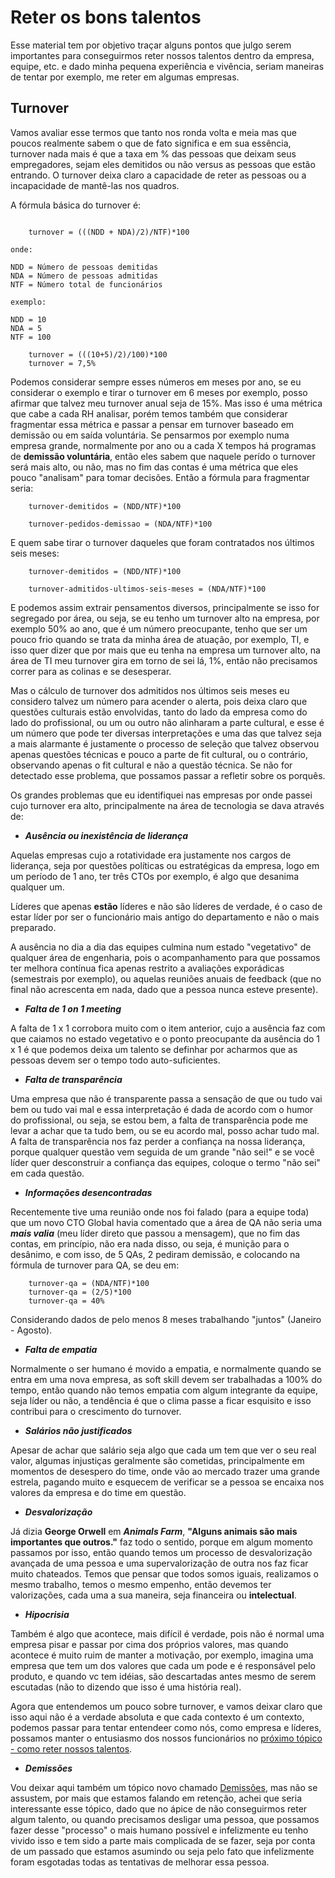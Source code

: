 # Reter os bons talentos

Esse material tem por objetivo traçar alguns pontos que julgo serem importantes para conseguirmos reter nossos talentos dentro da empresa, equipe, etc. e dado minha pequena experiência e vivência, seriam maneiras de tentar por exemplo, me reter em algumas empresas.

## Turnover

Vamos avaliar esse termos que tanto nos ronda volta e meia mas que poucos realmente sabem o que de fato significa e em sua essência, turnover nada mais é que a taxa em % das pessoas que deixam seus empregadores, sejam eles demitidos ou não versus as pessoas que estão entrando. O turnover deixa claro a capacidade de reter as pessoas ou a incapacidade de mantê-las nos quadros. 

A fórmula básica do turnover é: 

```shell

    turnover = (((NDD + NDA)/2)/NTF)*100

onde: 

NDD = Número de pessoas demitidas
NDA = Número de pessoas admitidas
NTF = Número total de funcionários

exemplo: 

NDD = 10
NDA = 5
NTF = 100 

    turnover = (((10+5)/2)/100)*100
    turnover = 7,5%
```

Podemos considerar sempre esses números em meses por ano, se eu considerar o exemplo e tirar o turnover em 6 meses por exemplo, posso afirmar que talvez meu turnover anual seja de 15%. Mas isso é uma métrica que cabe a cada RH analisar, porém temos também que considerar fragmentar essa métrica e passar a pensar em turnover baseado em demissão ou em saída voluntária. Se pensarmos por exemplo numa empresa grande, normalmente por ano ou a cada X tempos há programas de **demissão voluntária**, então eles sabem que naquele perído o turnover será mais alto, ou não, mas no fim das contas é uma métrica que eles pouco "analisam" para tomar decisões. Então a fórmula para fragmentar seria: 

```shell
    turnover-demitidos = (NDD/NTF)*100

    turnover-pedidos-demissao = (NDA/NTF)*100
```

E quem sabe tirar o turnover daqueles que foram contratados nos últimos seis meses: 

```shell
    turnover-demitidos = (NDD/NTF)*100

    turnover-admitidos-ultimos-seis-meses = (NDA/NTF)*100
```

E podemos assim extrair pensamentos diversos, principalmente se isso for segregado por área, ou seja, se eu tenho um turnover alto na empresa, por exemplo 50% ao ano, que é um número preocupante, tenho que ser um pouco frio quando se trata da minha área de atuação, por exemplo, TI, e isso quer dizer que por mais que eu tenha na empresa um turnover alto, na área de TI meu turnover gira em torno de sei lá, 1%, então não precisamos correr para as colinas e se desesperar.

Mas o cálculo de turnover dos admitidos nos últimos seis meses eu considero talvez um número para acender o alerta, pois deixa claro que questões culturais estão envolvidas, tanto do lado da empresa como do lado do profissional, ou um ou outro não alinharam a parte cultural, e esse é um número que pode ter diversas interpretações e uma das que talvez seja a mais alarmante é justamente o processo de seleção que talvez observou apenas questões técnicas e pouco a parte de fit cultural, ou o contrário, observando apenas o fit cultural e não a questão técnica. Se não for detectado esse problema, que possamos passar a refletir sobre os porquês.

Os grandes problemas que eu identifiquei nas empresas por onde passei cujo turnover era alto, principalmente na área de tecnologia se dava através de: 

- ***Ausência ou inexistência de liderança***
 
Aquelas empresas cujo a rotatividade era justamente nos cargos de liderança, seja por questões políticas ou estratégicas da empresa, logo em um período de 1 ano, ter três CTOs por exemplo, é algo que desanima qualquer um.

Líderes que apenas **estão** líderes e não são líderes de verdade, é o caso de estar líder por ser o funcionário mais antigo do departamento e não o mais preparado.

A ausência no dia a dia das equipes culmina num estado "vegetativo" de qualquer área de engenharia, pois o acompanhamento para que possamos ter melhora contínua fica apenas restrito a avaliações exporádicas (semestrais por exemplo), ou aquelas reuniões anuais de feedback (que no final não acrescenta em nada, dado que a pessoa nunca esteve presente).

- ***Falta de 1 on 1 meeting***
 
A falta de 1 x 1 corrobora muito com o item anterior, cujo a ausência faz com que caiamos no estado vegetativo e o ponto preocupante da ausência do 1 x 1 é que podemos deixa um talento se definhar por acharmos que as pessoas devem ser o tempo todo auto-suficientes.

- ***Falta de transparência***
  
Uma empresa que não é transparente passa a sensação de que ou tudo vai bem ou tudo vai mal e essa interpretação é dada de acordo com o humor do profissional, ou seja, se estou bem, a falta de transparência pode me levar a achar que ta tudo bem, ou se eu acordo mal, posso achar tudo mal. A falta de transparência nos faz perder a confiança na nossa liderança, porque qualquer questão vem seguida de um grande "não sei!" e se você líder quer desconstruir a confiança das equipes, coloque o termo "não sei" em cada questão.

- ***Informações desencontradas***
 
Recentemente tive uma reunião onde nos foi falado (para a equipe toda) que um novo CTO Global havia comentado que a área de QA não seria uma ***mais valia*** (meu líder direto que passou a mensagem), que no fim das contas, em princípio, não era nada disso, ou seja, é munição para o desânimo, e com isso, de 5 QAs, 2 pediram demissão, e colocando na fórmula de turnover para QA, se deu em: 

```shell
    turnover-qa = (NDA/NTF)*100
    turnover-qa = (2/5)*100
    turnover-qa = 40%
```
  Considerando dados de pelo menos 8 meses trabalhando "juntos" (Janeiro - Agosto).

- ***Falta de empatia***
  
Normalmente o ser humano é movido a empatia, e normalmente quando se entra em uma nova empresa, as soft skill devem ser trabalhadas a 100% do tempo, então quando não temos empatia com algum integrante da equipe, seja líder ou não, a tendência é que o clima passe a ficar esquisito e isso contribui para o crescimento do turnover.

- ***Salários **não justificados*****

Apesar de achar que salário seja algo que cada um tem que ver o seu real valor, algumas injustiças geralmente são cometidas, principalmente em momentos de desespero do time, onde vão ao mercado trazer uma grande estrela, pagando muito e esquecem de verificar se a pessoa se encaixa nos valores da empresa e do time em questão.

- ***Desvalorização***

Já dizia **George Orwell** em ***Animals Farm***,  **"Alguns animais são mais importantes que outros."** faz todo o sentido, porque em algum momento passamos por isso, então quando temos um processo de desvalorização avançada de uma pessoa e uma supervalorização de outra nos faz ficar muito chateados. Temos que pensar que todos somos iguais, realizamos o mesmo trabalho, temos o mesmo empenho, então devemos ter valorizações, cada uma a sua maneira, seja financeira ou **intelectual**.

- ***Hipocrisia***
  
Também é algo que acontece, mais difícil é verdade, pois não é normal uma empresa pisar e passar por cima dos próprios valores, mas quando acontece é muito ruim de manter a motivação, por exemplo, imagina uma empresa que tem um dos valores que cada um pode e é responsável pelo produto, e quando vc tem idéias, são descartadas antes mesmo de serem escutadas (não to dizendo que isso é uma história real). 

Agora que entendemos um pouco sobre turnover, e vamos deixar claro que isso aqui não é a verdade absoluta e que cada contexto é um contexto, podemos passar para tentar entendeer como nós, como empresa e líderes, possamos manter o entusiasmo dos nossos funcionários no [próximo tópico - como reter nossos talentos](https://github.com/thiagomarquessp/reter-telentos-e-preciso/blob/master/como-reter-talentos.md).

- ***Demissões***

Vou deixar aqui também um tópico novo chamado [Demissões](https://github.com/thiagomarquessp/reter-telentos-e-preciso/blob/master/demissoes.md), mas não se assustem, por mais que estamos falando em retenção, achei que seria interessante esse tópico, dado que no ápice de não conseguirmos reter algum talento, ou quando precisamos desligar uma pessoa, que possamos fazer desse "processo" o mais humano possível e infelizmente eu tenho vivido isso e tem sido a parte mais complicada de se fazer, seja por conta de um passado que estamos asumindo ou seja pelo fato que infelizmente foram esgotadas todas as tentativas de melhorar essa pessoa. 
